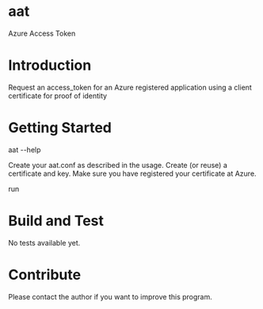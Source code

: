 # aat
Azure Access Token

# Introduction 
Request an access_token for an Azure registered application
using a client certificate for proof of identity

# Getting Started
aat --help

Create your aat.conf as described in the usage.
Create (or reuse) a certificate and key.
Make sure you have registered your certificate at Azure.

run
# Build and Test
No tests available yet.

# Contribute
Please contact the author if you want to improve this program.

